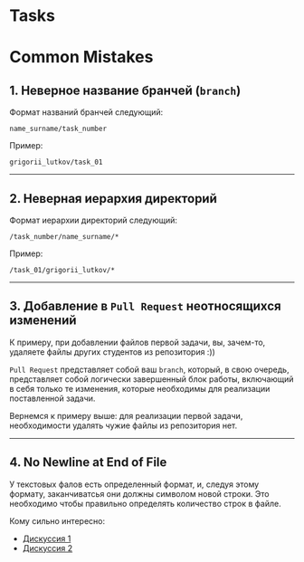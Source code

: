 # Tasks

# Common Mistakes

## 1. Неверное название бранчей (`branch`)

Формат названий бранчей следующий:

`name_surname/task_number`

Пример:

`grigorii_lutkov/task_01`

---

## 2. Неверная иерархия директорий

Формат иерархии директорий следующий:

`/task_number/name_surname/*`

Пример:

`/task_01/grigorii_lutkov/*`

---

## 3. Добавление в `Pull Request` неотносящихся изменений

К примеру, при добавлении файлов первой задачи, вы, зачем-то, удаляете файлы других студентов из репозитория :))

`Pull Request` представляет собой ваш `branch`, который, в свою очередь, представляет собой логически завершенный блок работы, включающий в себя только те изменения, которые необходимы для реализации поставленной задачи.

Вернемся к примеру выше: для реализации первой задачи, необходимости удалять чужие файлы из репозитория нет.

---

## 4. No Newline at End of File

У текстовых фалов есть определенный формат, и, следуя этому формату, заканчиватсья они должны символом новой строки. Это необходимо чтобы правильно определять количество строк в файле.

Кому сильно интересно:
- [Дискуссия 1](https://stackoverflow.com/questions/5813311/whats-the-significance-of-the-no-newline-at-end-of-file-log)
- [Дискуссия 2](https://unix.stackexchange.com/questions/18743/whats-the-point-in-adding-a-new-line-to-the-end-of-a-file)

